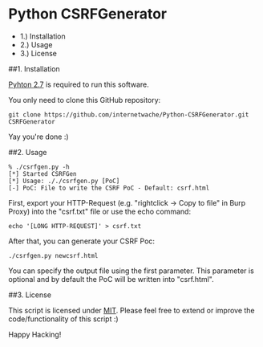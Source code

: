 Python CSRFGenerator
====================
- 1.) Installation
- 2.) Usage
- 3.) License

##1. Installation

[Pyhton 2.7](http://www.python.org/download/releases/2.7/) is required to run this software.

You only need to clone this GitHub repository:

```
git clone https://github.com/internetwache/Python-CSRFGenerator.git CSRFGenerator
```

Yay you're done :)

##2. Usage

```
% ./csrfgen.py -h        
[*] Started CSRFGen
[*] Usage: ././csrfgen.py [PoC]
[-] PoC: File to write the CSRF PoC - Default: csrf.html
```

First, export your HTTP-Request (e.g. "rightclick -> Copy to file" in Burp Proxy) into the "csrf.txt" file or use the echo command:

```
echo '[LONG HTTP-REQUEST]' > csrf.txt
```

After that, you can generate your CSRF Poc:

```
./csrfgen.py newcsrf.html
```

You can specify the output file using the first parameter. This parameter is optional and by default the PoC will be written into "csrf.html".

##3. License

This script is licensed under [MIT](http://choosealicense.com/licenses/mit/). 
Please feel free to extend or improve the code/functionality of this script :)

Happy Hacking!
